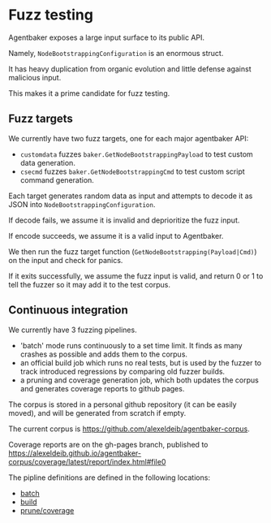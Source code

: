 # Fuzz testing

Agentbaker exposes a large input surface to its public API.

Namely, `NodeBootstrappingConfiguration` is an enormous struct. 

It has heavy duplication from organic evolution and little defense against malicious input.

This makes it a prime candidate for fuzz testing.

## Fuzz targets

We currently have two fuzz targets, one for each major agentbaker API:
- `customdata` fuzzes `baker.GetNodeBootstrappingPayload` to test custom data generation.
- `csecmd` fuzzes `baker.GetNodeBootstrappingCmd` to test custom script command generation.

Each target generates random data as input and attempts to decode it as JSON into `NodeBootstrappingConfiguration`.

If decode fails, we assume it is invalid and deprioritize the fuzz input.

If encode succeeds, we assume it is a valid input to Agentbaker.

We then run the fuzz target function (`GetNodeBootstrapping(Payload|Cmd)`) on the input and check for panics.

If it exits successfully, we assume the fuzz input is valid, and return 0 or 1 to tell the fuzzer so it may add it to the test corpus.

## Continuous integration

We currently have 3 fuzzing pipelines.

- 'batch' mode runs continuously to a set time limit. It finds as many crashes as possible and adds them to the corpus.
- an official build job which runs no real tests, but is used by the fuzzer to track introduced regressions by comparing old fuzzer builds.
- a pruning and coverage generation job, which both updates the corpus and generates coverage reports to github pages.

The corpus is stored in a personal github repository (it can be easily moved), and will be generated from scratch if empty.

The current corpus is https://github.com/alexeldeib/agentbaker-corpus.

Coverage reports are on the gh-pages branch, published to https://alexeldeib.github.io/agentbaker-corpus/coverage/latest/report/index.html#file0

The pipline definitions are defined in the following locations:
- [batch](../.github/workflows/cflite_batch.yaml)
- [build](../.github/workflows/cflite_build.yaml)
- [prune/coverage](../.github/workflows/cflite_prune.yaml)
